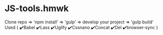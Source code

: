 # JS-tools.hmwk

Clone repo => 'npm install' => 'gulp' => develop your project => 'gulp build'
Used {
✔️Babel
✔️Lass
✔️Uglify
✔️Cssnano
✔️Concat
✔️Del
✔️browser-sync
}
